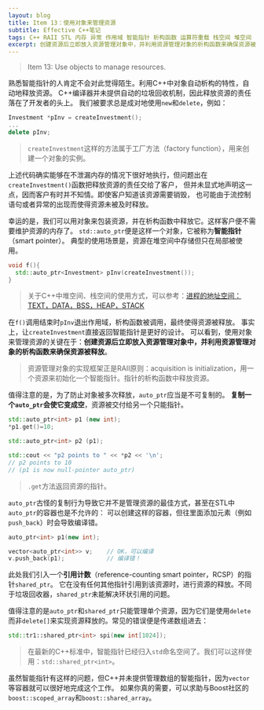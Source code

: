 ```yaml
---
layout: blog
title: Item 13：使用对象来管理资源
subtitle: Effective C++笔记
tags: C++ RAII STL 内存 异常 作用域 智能指针 析构函数 运算符重载 栈空间 堆空间
excerpt: 创建资源后立即放入资源管理对象中，并利用资源管理对象的析构函数来确保资源被释放。复制一个 auto_ptr 会使它变成空
---
```


> Item 13: Use objects to manage resources.

熟悉智能指针的人肯定不会对此觉得陌生。利用C++中对象自动析构的特性，自动地释放资源。
C++编译器并未提供自动的垃圾回收机制，因此释放资源的责任落在了开发者的头上。
我们被要求总是成对地使用`new`和`delete`，例如：

```cpp
Investment *pInv = createInvestment();
...
delete pInv;
```

> `createInvestment`这样的方法属于工厂方法（factory function），用来创建一个对象的实例。

上述代码确实能够在不泄漏内存的情况下很好地执行，但问题出在`createInvestment()`函数把释放资源的责任交给了客户，
但并未显式地声明这一点，因而客户有时并不知情。即使客户知道该资源需要销毁，
也可能由于流控制语句或者异常的出现而使得资源未被及时释放。

幸运的是，我们可以用对象来包装资源，并在析构函数中释放它。这样客户便不需要维护资源的内存了。
`std::auto_ptr`便是这样一个对象，它被称为**智能指针**（smart pointer）。
典型的使用场景是，资源在堆空间中存储但只在局部被使用。

```cpp
void f(){
  std::auto_ptr<Investment> pInv(createInvestment());
}
```

> 关于C++中堆空间、栈空间的使用方式，可以参考：[进程的地址空间：TEXT，DATA，BSS，HEAP，STACK][mem]

在`f()`调用结束时`pInv`退出作用域，析构函数被调用，最终使得资源被释放。
事实上，让`createInvestment`直接返回智能指针是更好的设计。
可以看到，使用对象来管理资源的关键在于：**创建资源后立即放入资源管理对象中，并利用资源管理对象的析构函数来确保资源被释放**。

> 资源管理对象的实现框架正是RAII原则：acquisition is initialization，用一个资源来初始化一个智能指针。指针的析构函数中释放资源。

<!--more-->

值得注意的是，为了防止对象被多次释放，`auto_ptr`应当是不可复制的。
**复制一个`auto_ptr`会使它变成空**，资源被交付给另一个只能指针。

```cpp
std::auto_ptr<int> p1 (new int);
*p1.get()=10;

std::auto_ptr<int> p2 (p1);

std::cout << "p2 points to " << *p2 << '\n';
// p2 points to 10
// (p1 is now null-pointer auto_ptr)                           
```

> `.get`方法返回资源的指针。

`auto_ptr`古怪的复制行为导致它并不是管理资源的最佳方式，甚至在STL中`auto_ptr`的容器也是不允许的：
可以创建这样的容器，但往里面添加元素（例如`push_back`）时会导致编译错。

```cpp
auto_ptr<int> p1(new int);

vector<auto_ptr<int>> v;    // OK，可以编译
v.push_back(p1);            // 编译错！
```

此处我们引入一个**引用计数**（reference-counting smart pointer，RCSP）的指针`shared_ptr`。
它在没有任何其他指针引用到该资源时，进行资源的释放。不同于垃圾回收器，`shared_ptr`未能解决环状引用的问题。

值得注意的是`auto_ptr`和`shared_ptr`只能管理单个资源，因为它们是使用`delete`而非`delete[]`来实现资源释放的。常见的错误便是传递数组进去：

```cpp
std::tr1::shared_ptr<int> spi(new int[1024]);
```

> 在最新的C++标准中，智能指针已经归入`std`命名空间了。我们可以这样使用：`std::shared_ptr<int>`。

虽然智能指针有这样的问题，但C++并未提供管理数组的智能指针，因为`vector`等容器就可以很好地完成这个工作。
如果你真的需要，可以求助与Boost社区的`boost::scoped_array`和`boost::shared_array`。

[mem]: /2015/07/22/memory-segment.html
